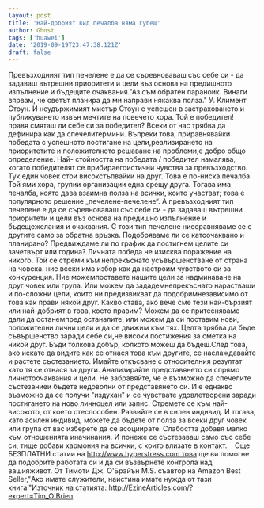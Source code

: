 ```yaml
---
layout: post
title: 'Най-добрият вид печалба няма губещ'
author: Ghost
tags: ['huawei']
date: '2019-09-19T23:47:38.121Z'
draft: false
---
```


Превъзходният тип печелене е да се съревноваваш със себе си - да задаваш вътрешни приоритети и цели въз основа на предишното изпълнение и бъдещите очаквания."Аз съм обратен параноик. Винаги вярвам, че светът планира да ми направи някаква полза." У. Климент Стоун. И неудържимият мистър Стоун е успешен в застраховането и публикуването извън мечтите на повечето хора. Той е победител!правя смяташ ли себе си за победител? Всеки от нас трябва да дефинира как да спечелитермини. Въпреки това, приравнявайки победата с успешното постигане на цели,реализирането на приоритетите и положителното решаване на проблеми,е добро общо определение. Най- стойността на победата / победител намалява, когато победителят се прибираегоистични чувства за превъзходство. Тук един човек стои високстъпвайки на друг. Това е по-ниска печалба. Той ями хора, групии организации една срещу друга. Тогава има печалба, която дава взаимна полза на всички, които участват; това е популярното решение „печелене-печелене“. А превъзходният тип печелене е да се съревноваваш със себе си - да задаваш вътрешни приоритети и цели въз основа на предишно изпълнение и бъдещежелания и очаквания. С този тип печелене ниесравняваме се с другите само за обратна връзка. Подобряваме ли се катоочаквано и планирано? Предвиждаме ли по график да постигнем целите си зачетвърт или година? Личната победа не изисква поражение на никого. Той се стреми към непрекъснато усъвършенстване от страна на човека. ние всеки има избор как да настроим чувството си за конкуренция. Ние можемпоставете нашите цели за надминаване на друг човек или група. Или можем да зададемнепрекъснато нарастващи и по-сложни цели, които ни предизвикват да подобримнезависимо от това как прави някой друг. Какво става, ако вече сме тези най-бързият или най-добрият в това, което правим? Можем да се притесняваме дали да останемпред останалите, или можем да си поставим нови, положителни лични цели и да се движим към тях. Целта трябва да бъде съвършенство заради себе си,не високи постижения за сметка на никой друг. Бъди толкова добър, колкото можеш да бъдеш.След това, ако искате да видите как се отнася това към другите, се наслаждавайте и растете състезанието. Имайте откъсване с относителния резултат като тя се отнася за други. Анализирайте представянето си спрямо личнотоочаквания и цели. Не забравяйте, че е възможно да спечелите състезаниеи бъдете недоволни от представянето си. И е еднакво възможно да се получи "издухан" и се чувствате удовлетворени заради постигането на ново личноцел или запис. Стремете се към най-високото, от което стеспособен. Развийте се в силен индивид. И тогава, като асилен индивид, можете да бъдете от полза за всеки друг човек или група от вас изберете да се асоциирате. Слабостта добавя малко към отношенията иначинания. И понеже се състезаваш само със себе си, тище добави хармония на всички, с които влизате в контакт.    Още БЕЗПЛАТНИ статии на http://www.hyperstress.com това ще ви помогне да подобрите работата си и да си възвърнете контрола над вашияживот. От Тимоти Дж. О'Брайън M.S. съавтор на Amazon Best Seller,"Ако имате служители, наистина имате нужда от тази книга."Източник на статията: http://EzineArticles.com/?expert=Tim_O'Brien
